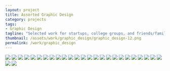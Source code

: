 ```yaml
---
layout: project
title: Assorted Graphic Design
category: projects
tags:
- Graphic Design
tagline: "Selected work for startups, college groups, and friends/family."
thumbnail: /assets/work/graphic_design/graphic_design-12.png
permalink: /work/graphic_design
---
```


![](/assets/work/graphic_design/graphic_design-1.png)
![](/assets/work/graphic_design/graphic_design-2.png)
![](/assets/work/graphic_design/graphic_design-3.png)
![](/assets/work/graphic_design/graphic_design-4.png)
![](/assets/work/graphic_design/graphic_design-5.png)
![](/assets/work/graphic_design/graphic_design-6.png)
![](/assets/work/graphic_design/graphic_design-7.png)
![](/assets/work/graphic_design/graphic_design-8.png)
![](/assets/work/graphic_design/graphic_design-9.png)
![](/assets/work/graphic_design/graphic_design-10.png)
![](/assets/work/graphic_design/graphic_design-11.png)
![](/assets/work/graphic_design/graphic_design-12.png)
![](/assets/work/graphic_design/graphic_design-13.png)
![](/assets/work/graphic_design/graphic_design-14.png)
![](/assets/work/graphic_design/graphic_design-15.png)
![](/assets/work/graphic_design/graphic_design-16.png)
![](/assets/work/graphic_design/graphic_design-17.png)
![](/assets/work/graphic_design/graphic_design-18.png)
![](/assets/work/graphic_design/graphic_design-19.png)
![](/assets/work/graphic_design/graphic_design-20.png)
![](/assets/work/graphic_design/graphic_design-21.png)
![](/assets/work/graphic_design/graphic_design-22.png)
![](/assets/work/graphic_design/graphic_design-23.png)
![](/assets/work/graphic_design/graphic_design-24.png)
![](/assets/work/graphic_design/graphic_design-25.png)
![](/assets/work/graphic_design/graphic_design-26.png)
![](/assets/work/graphic_design/graphic_design-27.png)